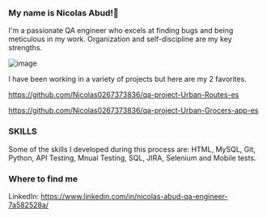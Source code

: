 ### My name is Nicolas Abud!👋

I'm a passionate QA engineer who excels at finding bugs and being meticulous in my work. Organization and self-discipline are my key strengths.


![image](https://github.com/Nicolas0267373836/Nicolas0267373836/assets/143104182/aaf2871a-f88a-4faf-99b5-f3192ed36cb8)



I have been working in a variety of projects but here are my 2 favorites. 

https://github.com/Nicolas0267373836/qa-project-Urban-Routes-es

https://github.com/Nicolas0267373836/qa-project-Urban-Grocers-app-es

### SKILLS
Some of the skills I developed during this process are: HTML, MySQL, Git, Python, API Testing, Mnual Testing, SQL, JIRA, Selenium and Mobile tests.

### Where to find me

LinkedIn: https://www.linkedin.com/in/nicolas-abud-qa-engineer-7a582528a/
